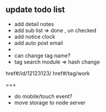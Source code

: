## update todo list 
* add detail notes 
* add sub list => done , un checked
* add notice clock
* add auto post email
* 
* can change tag name?
* tag search module => hash change

href#/id/12123123/
href#/tag/work

=== 
* do mobile/touch event?
* move storage to node server


